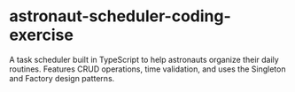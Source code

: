 # astronaut-scheduler-coding-exercise
A task scheduler built in TypeScript to help astronauts organize their daily routines. Features CRUD operations, time validation, and uses the Singleton and Factory design patterns.
